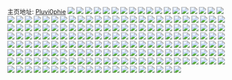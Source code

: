 主页地址: [Pluvi0phie](https://weibo.com/u/5243620069) 
![](https://wx4.sinaimg.cn/mw2000/005IRH7fly1h9a67ov63wj33402c0x6p.jpg) 
![](https://wx4.sinaimg.cn/mw2000/005IRH7fly1h91596799gj325037i1kz.jpg) 
![](https://wx4.sinaimg.cn/mw2000/005IRH7fly1h91593ddztj32803c0x6q.jpg) 
![](https://wx4.sinaimg.cn/mw2000/005IRH7fly1h91598o4stj32803c0x6q.jpg) 
![](https://wx4.sinaimg.cn/mw2000/005IRH7fly1h9159dvcjgj32803c0npe.jpg) 
![](https://wx4.sinaimg.cn/mw2000/005IRH7fly1h9159f7rtpj32803c0kjl.jpg) 
![](https://wx4.sinaimg.cn/mw2000/005IRH7fly1h914zzyo3nj31kw35sqv5.jpg) 
![](https://wx4.sinaimg.cn/mw2000/005IRH7fly1h914zxmxgwj31s035s7wi.jpg) 
![](https://wx4.sinaimg.cn/mw2000/005IRH7fly1h91502buf5j31s035sx6p.jpg) 
![](https://wx4.sinaimg.cn/mw2000/005IRH7fly1h9150br5blj31yh2wqu0x.jpg) 
![](https://wx4.sinaimg.cn/mw2000/005IRH7fly1h915099dakj323t35rhdu.jpg) 
![](https://wx4.sinaimg.cn/mw2000/005IRH7fly1h8v76bu8cuj30u0190n4q.jpg) 
![](https://wx4.sinaimg.cn/mw2000/005IRH7fly1h8v76cn6pbj30u01400z6.jpg) 
![](https://wx4.sinaimg.cn/mw2000/005IRH7fly1h8v76ewnykj30u0140tfn.jpg) 
![](https://wx4.sinaimg.cn/mw2000/005IRH7fly1h8v76e5fkhj30u0191tg0.jpg) 
![](https://wx4.sinaimg.cn/mw2000/005IRH7fly1h8pyo3vta1j30wi1yckjm.jpg) 
![](https://wx4.sinaimg.cn/mw2000/005IRH7fly1h8pyoyubczj30wi1ycu0x.jpg) 
![](https://wx4.sinaimg.cn/mw2000/005IRH7fly1h8pyo6e165j30wi1ychdt.jpg) 
![](https://wx4.sinaimg.cn/mw2000/005IRH7fly1h8pyo8o2ntj30wi1yce81.jpg) 
![](https://wx4.sinaimg.cn/mw2000/005IRH7fly1h8pyoaxya0j30wi1yc4qp.jpg) 
![](https://wx4.sinaimg.cn/mw2000/005IRH7fly1h8pyowey9tj30wi1ycx6p.jpg) 
![](https://wx4.sinaimg.cn/mw2000/005IRH7fly1h799xb8bwzj323t35ktfs.jpg) 
![](https://wx4.sinaimg.cn/mw2000/005IRH7fly1h799x415auj323t35rn91.jpg) 
![](https://wx4.sinaimg.cn/mw2000/005IRH7fly1h799xe5z7kj323t35rq84.jpg) 
![](https://wx4.sinaimg.cn/mw2000/005IRH7fly1h799xh7ub7j323t35rwjz.jpg) 
![](https://wx4.sinaimg.cn/mw2000/005IRH7fly1h5rk0fr5isj30u01hc49p.jpg) 
![](https://wx4.sinaimg.cn/mw2000/005IRH7fly1h5rk0h93gmj30u01hdgv2.jpg) 
![](https://wx4.sinaimg.cn/mw2000/005IRH7fly1h5rk0ir0lwj30u01hd7gn.jpg) 
![](https://wx4.sinaimg.cn/mw2000/005IRH7fly1h5rk0ghpgej30u01hcwon.jpg) 
![](https://wx4.sinaimg.cn/mw2000/005IRH7fly1h5rk0jftvvj30u01hdk2o.jpg) 
![](https://wx4.sinaimg.cn/mw2000/005IRH7fly1h5rk0hxxn4j30u01hcqdx.jpg) 
![](https://wx4.sinaimg.cn/mw2000/005IRH7fly1h5rk0k5ebtj30u01hc7en.jpg) 
![](https://wx4.sinaimg.cn/mw2000/005IRH7fly1h5rk0ku3lfj30u0140gve.jpg) 
![](https://wx4.sinaimg.cn/mw2000/005IRH7fly1h4roz4iubbj335s2dcu0y.jpg) 
![](https://wx4.sinaimg.cn/mw2000/005IRH7fly1h4royogh4dj335s2dc7wj.jpg) 
![](https://wx4.sinaimg.cn/mw2000/005IRH7fly1h4roze87hjj335s2dcnpe.jpg) 
![](https://wx4.sinaimg.cn/mw2000/005IRH7fly1h4rp0rqd72j33c02i0qv6.jpg) 
![](https://wx4.sinaimg.cn/mw2000/005IRH7fly1h4rp0aefm3j335s2dc4qr.jpg) 
![](https://wx4.sinaimg.cn/mw2000/005IRH7fly1h4rp04boivj335s2dc7wj.jpg) 
![](https://wx4.sinaimg.cn/mw2000/005IRH7fly1h4rozkatc7j32db35rx6q.jpg) 
![](https://wx4.sinaimg.cn/mw2000/005IRH7fly1h4rp0ovgngj33c02i0qv6.jpg) 
![](https://wx4.sinaimg.cn/mw2000/005IRH7fly1h4rozr8bejj32db35rqv6.jpg) 
![](https://wx4.sinaimg.cn/mw2000/005IRH7fly1h4rp0fxnb7j32db35rkjm.jpg) 
![](https://wx4.sinaimg.cn/mw2000/005IRH7fly1h4rp0me3eyj335s2dc1kz.jpg) 
![](https://wx4.sinaimg.cn/mw2000/005IRH7fly1h4roy98wtzj33c02i0npe.jpg) 
![](https://wx4.sinaimg.cn/mw2000/005IRH7fly1h4rozlqoygj31ws2jpe81.jpg) 
![](https://wx4.sinaimg.cn/mw2000/005IRH7fly1h4rp10lnjdj32db35r7wj.jpg) 
![](https://wx4.sinaimg.cn/mw2000/005IRH7fly1h4lythc9z9j33c02i0npe.jpg) 
![](https://wx4.sinaimg.cn/mw2000/005IRH7fly1h4lytlktm9j32db35rkjm.jpg) 
![](https://wx4.sinaimg.cn/mw2000/005IRH7fly1h499g4bz2hj32c0340e83.jpg) 
![](https://wx4.sinaimg.cn/mw2000/005IRH7fly1h499g4w07tj30uv14sdt7.jpg) 
![](https://wx4.sinaimg.cn/mw2000/005IRH7fly1h499g5kyi4j33402c0npd.jpg) 
![](https://wx4.sinaimg.cn/mw2000/005IRH7fly1h499g2c2s1j32c0340x6q.jpg) 
![](https://wx4.sinaimg.cn/mw2000/005IRH7fly1h40tix61ryj30u0140jzf.jpg) 
![](https://wx4.sinaimg.cn/mw2000/005IRH7fly1h40tiy4brkj30u0191wpn.jpg) 
![](https://wx4.sinaimg.cn/mw2000/005IRH7fly1h40tiz1l5vj31ha0u0aly.jpg) 
![](https://wx4.sinaimg.cn/mw2000/005IRH7fly1h40tiwe9nqj30u01hc0z3.jpg) 
![](https://wx4.sinaimg.cn/mw2000/005IRH7fly1h40tizvj45j30u0141k2o.jpg) 
![](https://wx4.sinaimg.cn/mw2000/005IRH7fly1h40tpi2fjaj30u01407aw.jpg) 
![](https://wx4.sinaimg.cn/mw2000/005IRH7fly1h40tpiwxqoj30u0140doh.jpg) 
![](https://wx4.sinaimg.cn/mw2000/005IRH7fly1h40tpjpp66j30u0140ai6.jpg) 
![](https://wx4.sinaimg.cn/mw2000/005IRH7fly1h3cwegxmxyj31sc2dsx6p.jpg) 
![](https://wx4.sinaimg.cn/mw2000/005IRH7fly1h3cweknmuvj33402c0npf.jpg) 
![](https://wx4.sinaimg.cn/mw2000/005IRH7fly1h3cwexbo8ej320k33ze82.jpg) 
![](https://wx4.sinaimg.cn/mw2000/005IRH7fly1h3cwf3bz6ej30sg1s0kde.jpg) 
![](https://wx4.sinaimg.cn/mw2000/005IRH7fly1h3cwf92ry0j30sg1s01hu.jpg) 
![](https://wx4.sinaimg.cn/mw2000/005IRH7fly1h3cwfu3jkej32c0340hdw.jpg) 
![](https://wx4.sinaimg.cn/mw2000/005IRH7fly1h35rzktro0j30u0140q9q.jpg) 
![](https://wx4.sinaimg.cn/mw2000/005IRH7fly1h35rzmkmvjj30u0140dlx.jpg) 
![](https://wx4.sinaimg.cn/mw2000/005IRH7fly1h35rzlfhn3j30u013zjyr.jpg) 
![](https://wx4.sinaimg.cn/mw2000/005IRH7fly1h35rzn6870j30u0140jxs.jpg) 
![](https://wx4.sinaimg.cn/mw2000/005IRH7fly1h35rznvbxjj30u0140wk5.jpg) 
![](https://wx4.sinaimg.cn/mw2000/005IRH7fly1h35rzp5oelj30u0140jy6.jpg) 
![](https://wx4.sinaimg.cn/mw2000/005IRH7fly1h2qvcocpp7j32b035skjm.jpg) 
![](https://wx4.sinaimg.cn/mw2000/005IRH7fly1h2qvcs6pbij32b135sqv6.jpg) 
![](https://wx4.sinaimg.cn/mw2000/005IRH7fly1h2qvctztsej30u01hcwwr.jpg) 
![](https://wx4.sinaimg.cn/mw2000/005IRH7fly1h2qvct4upwj30u01hcar5.jpg) 
![](https://wx4.sinaimg.cn/mw2000/005IRH7fly1h2qvykrbb4j30wi1ycn5f.jpg) 
![](https://wx4.sinaimg.cn/mw2000/005IRH7fly1h2qvyli7idj30wi1ycqea.jpg) 
![](https://wx4.sinaimg.cn/mw2000/005IRH7fly1h2aazfc5dej30u0140gsn.jpg) 
![](https://wx4.sinaimg.cn/mw2000/005IRH7fly1h2ab00h391j30u0140tgg.jpg) 
![](https://wx4.sinaimg.cn/mw2000/005IRH7fly1h2aazg1bvpj31k00u0ak4.jpg) 
![](https://wx4.sinaimg.cn/mw2000/005IRH7fly1h2aazi7kgvj30u0140grn.jpg) 
![](https://wx4.sinaimg.cn/mw2000/005IRH7fly1h2aazitsitj30yg0pun28.jpg) 
![](https://wx4.sinaimg.cn/mw2000/005IRH7fly1h2aazifxprj30wi0jo40j.jpg) 
![](https://wx4.sinaimg.cn/mw2000/005IRH7fly1h2aazoy8mbj31400u0h50.jpg) 
![](https://wx4.sinaimg.cn/mw2000/005IRH7fly1h2aazp7wyyj30u60u0ab5.jpg) 
![](https://wx4.sinaimg.cn/mw2000/005IRH7fly1h2aazmkvtvj31400u0qbi.jpg) 
![](https://wx4.sinaimg.cn/mw2000/005IRH7fly1h2aazeqcjnj30u0140wpw.jpg) 
![](https://wx4.sinaimg.cn/mw2000/005IRH7fly1h2aazkfl82j31h70u0q9y.jpg) 
![](https://wx4.sinaimg.cn/mw2000/005IRH7fly1h2aazjgcyaj30u0140qcj.jpg) 
![](https://wx4.sinaimg.cn/mw2000/005IRH7fly1h2aazq0rcmj30k00zk78p.jpg) 
![](https://wx4.sinaimg.cn/mw2000/005IRH7fly1h2aazla6fjj30u0140n31.jpg) 
![](https://wx4.sinaimg.cn/mw2000/005IRH7fly1h2aazltod2j30u0140tee.jpg) 
![](https://wx4.sinaimg.cn/mw2000/005IRH7fly1h2aaznhsu5j31h70u04ft.jpg) 
![](https://wx4.sinaimg.cn/mw2000/005IRH7fly1h2aaznzuz3j31hc0sojxa.jpg) 
![](https://wx4.sinaimg.cn/mw2000/005IRH7fly1h2aazpoysfj30u01hcwjy.jpg) 
![](https://wx4.sinaimg.cn/mw2000/005IRH7fly1h17abs2bc3j30u014012h.jpg) 
![](https://wx4.sinaimg.cn/mw2000/005IRH7fly1h17abr8yqzj30u014010t.jpg) 
![](https://wx4.sinaimg.cn/mw2000/005IRH7fly1h17absoqy9j30u0140tez.jpg) 
![](https://wx4.sinaimg.cn/mw2000/005IRH7fly1h17abtd7q2j30u0140agh.jpg) 
![](https://wx4.sinaimg.cn/mw2000/005IRH7fly1h069oklv9fj30u0140drc.jpg) 
![](https://wx4.sinaimg.cn/mw2000/005IRH7fly1h069oj8udnj30u0140amh.jpg) 
![](https://wx4.sinaimg.cn/mw2000/005IRH7fly1h069p1hqqnj30tz14048n.jpg) 
![](https://wx4.sinaimg.cn/mw2000/005IRH7fly1gwua0t4xpuj31r03404qs.jpg) 
![](https://wx4.sinaimg.cn/mw2000/005IRH7fly1gwua0wgq66j31r03401kz.jpg) 
![](https://wx4.sinaimg.cn/mw2000/005IRH7fly1gwua0ynxs6j31r0340qv6.jpg) 
![](https://wx4.sinaimg.cn/mw2000/005IRH7fly1gwua10dk19j32c0340qv6.jpg) 
![](https://wx4.sinaimg.cn/mw2000/005IRH7fly1gwua10r8eqj31400u0tgn.jpg) 
![](https://wx4.sinaimg.cn/mw2000/005IRH7fly1gwua111lgdj31740u0aeq.jpg) 
![](https://wx4.sinaimg.cn/mw2000/005IRH7fly1gwua11bnjdj30u0140n41.jpg) 
![](https://wx4.sinaimg.cn/mw2000/005IRH7fly1gwua11wm24j31400u0k26.jpg) 
![](https://wx4.sinaimg.cn/mw2000/005IRH7fly1gwua12kuhkj31900u0481.jpg) 
![](https://wx4.sinaimg.cn/mw2000/005IRH7fly1gwua132rwyj30u0140qen.jpg) 
![](https://wx4.sinaimg.cn/mw2000/005IRH7fly1gwua14tx02j32c03404qr.jpg) 
![](https://wx4.sinaimg.cn/mw2000/005IRH7fly1gwua1668yrj33402c0b2a.jpg) 
![](https://wx4.sinaimg.cn/mw2000/005IRH7fly1gwbiiq90joj30sg1kvh9f.jpg) 
![](https://wx4.sinaimg.cn/mw2000/005IRH7fly1gwbiir2r0jj30sg1kvayc.jpg) 
![](https://wx4.sinaimg.cn/mw2000/005IRH7fly1gwbiipfszrj30sg1c04ky.jpg) 
![](https://wx4.sinaimg.cn/mw2000/005IRH7fly1gwbiisnlsdj30sg1c0txg.jpg) 
![](https://wx4.sinaimg.cn/mw2000/005IRH7fly1gwbiitz3mfj30sg1c0qo5.jpg) 
![](https://wx4.sinaimg.cn/mw2000/005IRH7fly1gw5thyynjmj32c03404qq.jpg) 
![](https://wx4.sinaimg.cn/mw2000/005IRH7fly1gw5thx4z6cj32c0340kjm.jpg) 
![](https://wx4.sinaimg.cn/mw2000/005IRH7fly1gw5thsh50oj324n2z7x6t.jpg) 
![](https://wx4.sinaimg.cn/mw2000/005IRH7fly1gw5thnez8aj30sg16oh33.jpg) 
![](https://wx4.sinaimg.cn/mw2000/005IRH7fly1gw5thmis8nj32c0340x6q.jpg) 
![](https://wx4.sinaimg.cn/mw2000/005IRH7fly1gw5thph988j32c0340kjm.jpg) 
![](https://wx4.sinaimg.cn/mw2000/005IRH7fly1gw02czzeorj30u014014s.jpg) 
![](https://wx4.sinaimg.cn/mw2000/005IRH7fly1gw02cyjk2qj31400u07qr.jpg) 
![](https://wx4.sinaimg.cn/mw2000/005IRH7fly1gw02czgbg2j30u01404js.jpg) 
![](https://wx4.sinaimg.cn/mw2000/005IRH7fly1gw02cxx0slj31400u0aka.jpg) 
![](https://wx4.sinaimg.cn/mw2000/005IRH7fly1gw02d12hw4j30u0140ai0.jpg) 
![](https://wx4.sinaimg.cn/mw2000/005IRH7fly1gw02d2cvhnj30u0140tef.jpg) 
![](https://wx4.sinaimg.cn/mw2000/005IRH7fly1gw02d1gxr2j30u0140jzr.jpg) 
![](https://wx4.sinaimg.cn/mw2000/005IRH7fly1gw02d0d26tj31400u046z.jpg) 
![](https://wx4.sinaimg.cn/mw2000/005IRH7fly1gw02d21egij31390u00xu.jpg) 
![](https://wx4.sinaimg.cn/mw2000/005IRH7fly1gvz8xdsmt0j32c03404qq.jpg) 
![](https://wx4.sinaimg.cn/mw2000/005IRH7fly1gvn2vkeh0pj61nz2034qp02.jpg) 
![](https://wx4.sinaimg.cn/mw2000/005IRH7fly1gvn2vlnx7ej61z22ym4qq02.jpg) 
![](https://wx4.sinaimg.cn/mw2000/005IRH7fly1gvn2vnkvi1j611x1kw7f502.jpg) 
![](https://wx4.sinaimg.cn/mw2000/005IRH7fly1gvn2vhzdwbj623u35se8202.jpg) 
![](https://wx4.sinaimg.cn/mw2000/005IRH7fly1gvn2vpeaqej610z1jhe6202.jpg) 
![](https://wx4.sinaimg.cn/mw2000/005IRH7fly1gvn2vjcmvbj623u35s7wi02.jpg) 
![](https://wx4.sinaimg.cn/mw2000/005IRH7fly1gvn2vw7qpvj61d82yi4qp02.jpg) 
![](https://wx4.sinaimg.cn/mw2000/005IRH7fly1gvn2vr09hzj61o0280tw702.jpg) 
![](https://wx4.sinaimg.cn/mw2000/005IRH7fly1gvn2vxeoqhj63402c0npe02.jpg) 
![](https://wx4.sinaimg.cn/mw2000/005IRH7fly1gvn2vsc8s3j61o02yoe8202.jpg) 
![](https://wx4.sinaimg.cn/mw2000/005IRH7fly1gvn2vgbxv2j635s23uqv602.jpg) 
![](https://wx4.sinaimg.cn/mw2000/005IRH7fly1gvn2vtypu1j61o02yoe8202.jpg) 
![](https://wx4.sinaimg.cn/mw2000/005IRH7fly1gvn2vvpd0nj61o02yob2a02.jpg) 
![](https://wx4.sinaimg.cn/mw2000/005IRH7fly1gvn2vcog9kj614g1zxe1902.jpg) 
![](https://wx4.sinaimg.cn/mw2000/005IRH7fly1gvn2ve3so6j60wh1lqk3g02.jpg) 
![](https://wx4.sinaimg.cn/mw2000/005IRH7fly1gvn2vdmo95j62ri249kjl02.jpg) 
![](https://wx4.sinaimg.cn/mw2000/005IRH7fly1gvn2vby892j635s208x6p02.jpg) 
![](https://wx4.sinaimg.cn/mw2000/005IRH7fly1gvn2veqk0yj61c222w7p802.jpg) 
![](https://wx4.sinaimg.cn/mw2000/005IRH7fly1gvd0anmb7tj60u011gqeo02.jpg) 
![](https://wx4.sinaimg.cn/mw2000/005IRH7fly1gvd06vra6nj32c02c0e81.jpg) 
![](https://wx4.sinaimg.cn/mw2000/005IRH7fly1gvd0apqeebj62c0340npe02.jpg) 
![](https://wx4.sinaimg.cn/mw2000/005IRH7fly1gvd0aqpgvrj61is280e8102.jpg) 
![](https://wx4.sinaimg.cn/mw2000/005IRH7fly1gvd0at2ez3j635s23u4qr02.jpg) 
![](https://wx4.sinaimg.cn/mw2000/005IRH7fly1gvd0au7t4ej61o02yohdt02.jpg) 
![](https://wx4.sinaimg.cn/mw2000/005IRH7fly1gvd0avr1a8j61o0280x6p02.jpg) 
![](https://wx4.sinaimg.cn/mw2000/005IRH7fly1gvd0amr0yoj62yo1o0u0x02.jpg) 
![](https://wx4.sinaimg.cn/mw2000/005IRH7fly1gvd0awgbzbj62c0340b1f02.jpg) 
![](https://wx4.sinaimg.cn/mw2000/005IRH7fly1gvd0az03m5j62c0340npe02.jpg) 
![](https://wx4.sinaimg.cn/mw2000/005IRH7fly1gvd0b03sr0j62801o0hdu02.jpg) 
![](https://wx4.sinaimg.cn/mw2000/005IRH7fly1gvd0b0j7lwj60ku0rsjvb02.jpg) 
![](https://wx4.sinaimg.cn/mw2000/005IRH7fly1gvd0b0ydi3j61kx16oqi802.jpg) 
![](https://wx4.sinaimg.cn/mw2000/005IRH7fly1gvd0b1ufn2j62c0340kjl02.jpg) 
![](https://wx4.sinaimg.cn/mw2000/005IRH7fly1gvd0b3ft77j62801o0npd02.jpg) 
![](https://wx4.sinaimg.cn/mw2000/005IRH7fly1gvd0b4bu9rj32c0340e81.jpg) 
![](https://wx4.sinaimg.cn/mw2000/005IRH7fly1gvd0b81o0kj61tn2qgb2a02.jpg) 
![](https://wx4.sinaimg.cn/mw2000/005IRH7fly1gvd0b95fcdj63402c0qv502.jpg) 
![](https://wx4.sinaimg.cn/mw2000/005IRH7fly1gud4xvcylcj60u0140akr02.jpg) 
![](https://wx4.sinaimg.cn/mw2000/005IRH7fly1gud4xvp4xsj60u0140gvv02.jpg) 
![](https://wx4.sinaimg.cn/mw2000/005IRH7fly1gud4xw1p7rj60u0140qdb02.jpg) 
![](https://wx4.sinaimg.cn/mw2000/005IRH7fly1gud4xwrdajj61400u01fc02.jpg) 
![](https://wx4.sinaimg.cn/mw2000/005IRH7fly1gud4xxbeihj61400u0e0f02.jpg) 
![](https://wx4.sinaimg.cn/mw2000/005IRH7fly1gud4xxvjw7j61400u0h5k02.jpg) 
![](https://wx4.sinaimg.cn/mw2000/005IRH7fly1gud4xya6lqj31400u0gyb.jpg) 
![](https://wx4.sinaimg.cn/mw2000/005IRH7fly1gud4xym0whj31400u0dr2.jpg) 
![](https://wx4.sinaimg.cn/mw2000/005IRH7fly1gud4xz173uj30u0140k29.jpg) 
![](https://wx4.sinaimg.cn/mw2000/005IRH7fly1gud4xzq9xoj60u0140dm702.jpg) 
![](https://wx4.sinaimg.cn/mw2000/005IRH7fly1gud4y00wwvj60u0140ag002.jpg) 
![](https://wx4.sinaimg.cn/mw2000/005IRH7fly1gud4y0e0b7j60u0140dos02.jpg) 
![](https://wx4.sinaimg.cn/mw2000/005IRH7fly1gud4y0uf0kj60u014013x02.jpg) 
![](https://wx4.sinaimg.cn/mw2000/005IRH7fly1gud4y1ij8xj61400u0q9l02.jpg) 
![](https://wx4.sinaimg.cn/mw2000/005IRH7fly1gud4y1w1foj60u0140wuq02.jpg) 
